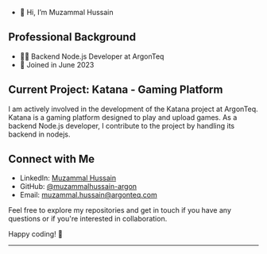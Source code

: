 - 👋 Hi, I’m Muzammal Hussain

## Professional Background

- 👨‍💻 Backend Node.js Developer at ArgonTeq
- 📅 Joined in June 2023

## Current Project: Katana - Gaming Platform

I am actively involved in the development of the Katana project at ArgonTeq. Katana is a gaming platform designed to play and upload games. As a backend Node.js developer, I contribute to the project by handling its backend in nodejs.

## Connect with Me

- LinkedIn: [Muzammal Hussain](https://www.linkedin.com/in/muzammal-hussain-836a96151)
- GitHub: [@muzammalhussain-argon](https://github.com/muzammalhussain-argon)
- Email: [muzammal.hussain@argonteq.com](mailto:muzammal.hussain@argonteq.com)

Feel free to explore my repositories and get in touch if you have any questions or if you're interested in collaboration.

Happy coding! 🚀

---

<!---
muzammalhussain-argon/muzammalhussain-argon is a ✨ special ✨ repository because its `README.md` (this file) appears on your GitHub profile.
You can click the Preview link to take a look at your changes.
--->
